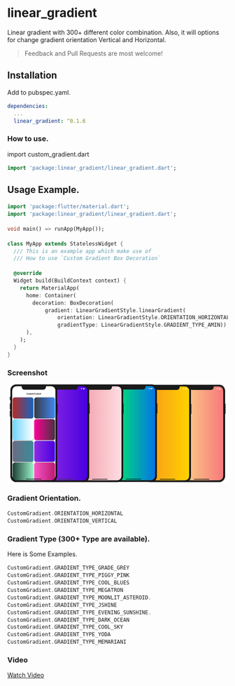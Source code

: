 # linear_gradient

Linear gradient with 300+ different color combination. Also, it will options for change gradient orientation Vertical and Horizontal.

> Feedback and Pull Requests are most welcome!

## Installation

Add to pubspec.yaml.

```yaml
dependencies:
  ...
  linear_gradient: ^0.1.6
```

### How to use.

import custom_gradient.dart

```dart
import 'package:linear_gradient/linear_gradient.dart';
```

## Usage Example.

```dart
import 'package:flutter/material.dart';
import 'package:linear_gradient/linear_gradient.dart';

void main() => runApp(MyApp());

class MyApp extends StatelessWidget {
  /// This is an example app which make use of
  /// How to use `Custom Gradient Box Decoration`

  @override
  Widget build(BuildContext context) {
    return MaterialApp(
      home: Container(
        decoration: BoxDecoration(
            gradient: LinearGradientStyle.linearGradient(
                orientation: LinearGradientStyle.ORIENTATION_HORIZONTAL,
                gradientType: LinearGradientStyle.GRADIENT_TYPE_AMIN)),
      ),
    );
  }
}
```
### Screenshot
<img src="https://github.com/Prashant09mca/flutter_linear_gradient/blob/master/gradients.png"/>

### Gradient Orientation.

```dart
CustomGradient.ORIENTATION_HORIZONTAL
CustomGradient.ORIENTATION_VERTICAL
```

### Gradient Type (300+ Type are available).

Here is Some Examples.
```dart
CustomGradient.GRADIENT_TYPE_GRADE_GREY
CustomGradient.GRADIENT_TYPE_PIGGY_PINK
CustomGradient.GRADIENT_TYPE_COOL_BLUES
CustomGradient.GRADIENT_TYPE_MEGATRON
CustomGradient.GRADIENT_TYPE_MOONLIT_ASTEROID.
CustomGradient.GRADIENT_TYPE_JSHINE
CustomGradient.GRADIENT_TYPE_EVENING_SUNSHINE.
CustomGradient.GRADIENT_TYPE_DARK_OCEAN
CustomGradient.GRADIENT_TYPE_COOL_SKY
CustomGradient.GRADIENT_TYPE_YODA
CustomGradient.GRADIENT_TYPE_MEMARIANI
```

### Video
<a href="https://www.youtube.com/watch?v=LhrdQ6XxlMI">Watch Video</a>
